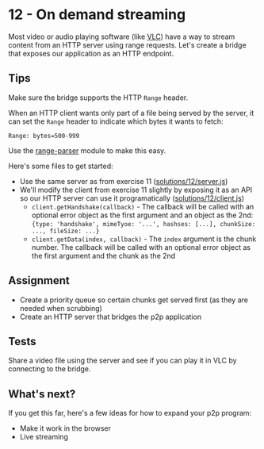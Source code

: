 # 12 - On demand streaming

Most video or audio playing software (like
[VLC](http://www.videolan.org/vlc/index.html)) have a way to stream
content from an HTTP server using range requests. Let's create a bridge
that exposes our application as an HTTP endpoint.

## Tips

Make sure the bridge supports the HTTP `Range` header.

When an HTTP client wants only part of a file being served by the
server, it can set the `Range` header to indicate which bytes it wants
to fetch:

```
Range: bytes=500-999
```

Use the [range-parser](https://www.npmjs.com/package/range-parser)
module to make this easy.

Here's some files to get started:

- Use the same server as from exercise 11
  ([solutions/12/server.js](../solutions/12/server.js))
- We'll modify the client from exercise 11 slightly by exposing it as an
  API so our HTTP server can use it programatically
  ([solutions/12/client.js](../solutions/12/client.js))
  - `client.getHandshake(callback)` - The callback will be called with
    an optional error object as the first argument and an object as the
    2nd: `{type: 'handshake', mimeTyoe: '...', hashses: [...], chunkSize:
    ..., fileSize: ...}`
  - `client.getData(index, callback)` - The `index` argument is the
    chunk number. The callback will be called with an optional error
    object as the first argument and the chunk as the 2nd

## Assignment

- Create a priority queue so certain chunks get served first (as they
  are needed when scrubbing)
- Create an HTTP server that bridges the p2p application

## Tests

Share a video file using the server and see if you can play it in VLC by
connecting to the bridge.

## What's next?

If you get this far, here's a few ideas for how to expand your p2p
program:

- Make it work in the browser
- Live streaming
